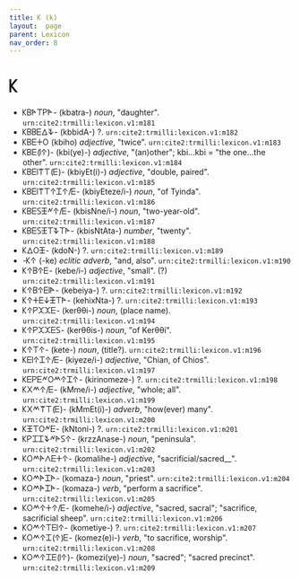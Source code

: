```yaml
---
title: 𐊋 (k)
layout:  page
parent: Lexicon
nav_order: 8
---
```




# 𐊋


- 𐊋𐊂𐊀𐊗𐊕𐊀- (kbatra-) *noun*, "daughter". `urn:cite2:trmilli:lexicon.v1:m181`
- 𐊋𐊂𐊂𐊆𐊅𐊙- (kbbidA-) ?. `urn:cite2:trmilli:lexicon.v1:m182`
- 𐊋𐊂𐊆𐊛𐊒 (kbiho) *adjective*, "twice". `urn:cite2:trmilli:lexicon.v1:m183`
- 𐊋𐊂𐊆(𐊊𐊁)- (kbi(ye)-) *adjective*, "(an)other"; kbi...kbi = "the one...the other". `urn:cite2:trmilli:lexicon.v1:m184`
- 𐊋𐊂𐊆𐊊𐊚𐊗(𐊆)- (kbiyEt(i)-) *adjective*, "double, paired". `urn:cite2:trmilli:lexicon.v1:m185`
- 𐊋𐊂𐊆𐊊𐊚𐊗𐊁𐊈𐊁/𐊆- (kbiyEteze/i-) *noun*, "of Tyinda". `urn:cite2:trmilli:lexicon.v1:m186`
- 𐊋𐊂𐊆𐊖𐊑𐊏𐊁/𐊆- (kbisNne/i-) *noun*, "two-year-old". `urn:cite2:trmilli:lexicon.v1:m187`
- 𐊋𐊂𐊆𐊖𐊑𐊗𐊙𐊗𐊀- (kbisNtAta-) *number*, "twenty". `urn:cite2:trmilli:lexicon.v1:m188`
- 𐊋𐊅𐊒𐊑- (kdoN-) ?. `urn:cite2:trmilli:lexicon.v1:m189`
- -𐊋𐊁 (-ke) *eclitic adverb*, "and, also". `urn:cite2:trmilli:lexicon.v1:m190`
- 𐊋𐊁𐊂𐊁𐊆- (kebe/i-) *adjective*, "small". (?) `urn:cite2:trmilli:lexicon.v1:m191`
- 𐊋𐊁𐊂𐊁𐊆𐊊𐊀- (kebeiya-) ?. `urn:cite2:trmilli:lexicon.v1:m192`
- 𐊋𐊁𐊛𐊆𐊜𐊑𐊗𐊀- (kehixNta-) ?. `urn:cite2:trmilli:lexicon.v1:m193`
- 𐊋𐊁𐊕𐊉𐊉𐊆- (kerθθi-) *noun*, (place name). `urn:cite2:trmilli:lexicon.v1:m194`
- 𐊋𐊁𐊕𐊉𐊉𐊆𐊖- (kerθθis-) *noun*, "of Kerθθi". `urn:cite2:trmilli:lexicon.v1:m195`
- 𐊋𐊁𐊗𐊁- (kete-) *noun*, (title?). `urn:cite2:trmilli:lexicon.v1:m196`
- 𐊋𐊆𐊊𐊁𐊈𐊁/𐊆- (kiyeze/i-) *adjective*, "Chian, of Chios". `urn:cite2:trmilli:lexicon.v1:m197`
- 𐊋𐊆𐊕𐊆𐊏𐊒𐊎𐊁𐊈𐊁- (kirinomeze-) ?. `urn:cite2:trmilli:lexicon.v1:m198`
- 𐊋𐊐𐊎𐊁/𐊆- (kMme/i-) *adjective*, "whole; all". `urn:cite2:trmilli:lexicon.v1:m199`
- 𐊋𐊐𐊎𐊚𐊗(𐊆)- (kMmEt(i)-) *adverb*, "how(ever) many". `urn:cite2:trmilli:lexicon.v1:m200`
- 𐊋𐊑𐊗𐊒𐊏𐊆- (kNtoni-) ?. `urn:cite2:trmilli:lexicon.v1:m201`
- 𐊋𐊕𐊈𐊈𐊙𐊏𐊀𐊖𐊁- (krzzAnase-) *noun*, "peninsula". `urn:cite2:trmilli:lexicon.v1:m202`
- 𐊋𐊒𐊎𐊀𐊍𐊆𐊛𐊁- (komalihe-) *adjective*, "sacrificial/sacred__". `urn:cite2:trmilli:lexicon.v1:m203`
- 𐊋𐊒𐊎𐊀𐊈𐊀- (komaza-) *noun*, "priest". `urn:cite2:trmilli:lexicon.v1:m204`
- 𐊋𐊒𐊎𐊀𐊈𐊀- (komaza-) *verb*, "perform a sacrifice". `urn:cite2:trmilli:lexicon.v1:m205`
- 𐊋𐊒𐊎𐊁𐊛𐊁/𐊆- (komehe/i-) *adjective*, "sacred, sacral"; "sacrifice, sacrificial sheep". `urn:cite2:trmilli:lexicon.v1:m206`
- 𐊋𐊒𐊎𐊁𐊗𐊆𐊊𐊁- (kometiye-) ?. `urn:cite2:trmilli:lexicon.v1:m207`
- 𐊋𐊒𐊎𐊁𐊈(𐊁)𐊆- (komez(e)i-) *verb*, "to sacrifice, worship". `urn:cite2:trmilli:lexicon.v1:m208`
- 𐊋𐊒𐊎𐊁𐊈𐊆(𐊊𐊁)- (komezi(ye)-) *noun*, "sacred"; "sacred precinct". `urn:cite2:trmilli:lexicon.v1:m209`